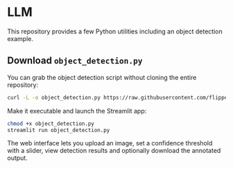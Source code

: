 # LLM

This repository provides a few Python utilities including an object detection example.

## Download `object_detection.py`

You can grab the object detection script without cloning the entire repository:

```bash
curl -L -o object_detection.py https://raw.githubusercontent.com/flippergo/LLM/main/object_detection.py
```

Make it executable and launch the Streamlit app:

```bash
chmod +x object_detection.py
streamlit run object_detection.py
```

The web interface lets you upload an image, set a confidence threshold with a
slider, view detection results and optionally download the annotated output.
